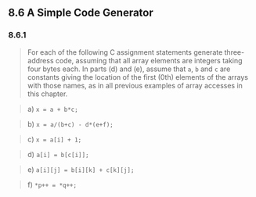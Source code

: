 ## 8.6 A Simple Code Generator

### 8.6.1

> For each of the following C assignment statements generate three-address code, assuming that all array elements are integers taking four bytes each. In parts (d) and (e), assume that `a`, `b` and `c` are constants giving the location of the first (0th) elements of the arrays with those names, as in all previous examples of array accesses in this chapter.

> a) `x = a + b*c;`

> b) `x = a/(b+c) - d*(e+f);`

> c) `x = a[i] + 1;`

> d) `a[i] = b[c[i]];`

> e) `a[i][j] = b[i][k] + c[k][j];`

> f) `*p++ = *q++;`

